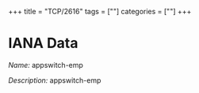 +++
title = "TCP/2616"
tags = [""]
categories = [""]
+++

# IANA Data

_Name:_ appswitch-emp

_Description:_ appswitch-emp

